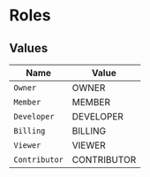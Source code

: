 # Roles


## Values

| Name          | Value         |
| ------------- | ------------- |
| `Owner`       | OWNER         |
| `Member`      | MEMBER        |
| `Developer`   | DEVELOPER     |
| `Billing`     | BILLING       |
| `Viewer`      | VIEWER        |
| `Contributor` | CONTRIBUTOR   |